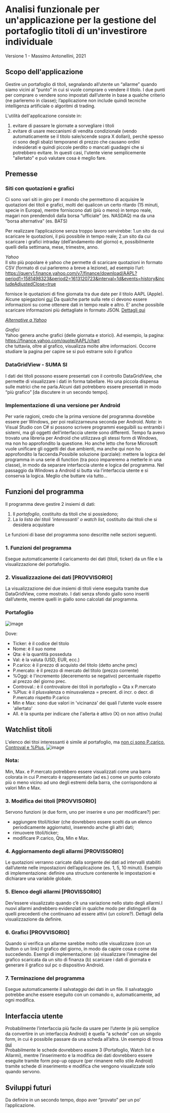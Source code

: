 # Analisi funzionale per un'applicazione per la gestione del portafoglio titoli di un'investirore individuale
Versione 1 - Massimo Antonellini, 2021

## Scopo dell'applicazione
Gestire un portafoglio di titoli, segnalando all’utente un “allarme” quando siamo vicini al “punto” in cui si vuole comprare o vendere il titolo. I due punti per comprare o vendere sono impostati dall’utente in base a qualche criterio (ne parleremo in classe); l’applicazione non include quindi tecniche intelligenza artificiale o algoritmi di trading.

L'utilità dell'applicazione consiste in: 
1. evitare di passare le giornate a sorvegliare i titoli
2. evitare di usare meccanismi di vendita condizionale (vendo automaticamente se il titolo sale/scende sopra X dollari), perchè spesso ci sono degli sbalzi temporanei di prezzo che causano ordini indesiderati e quindi piccole perdito o mancati guadagni che si potrebbero evitare. In questi casi, l'utente viene semplicemente "allertato" e può valutare cosa è meglio fare.

## Premesse
### Siti con quotazioni e grafici
Ci sono vari siti in giro per il mondo che permettono di acquisire le quotazioni dei titoli e grafici, molti dei qualicon un certo ritardo (15 minuti, specie in Europa), mentre forniscono dati (più o meno) in tempo reale, magari non prendendoli dalla borsa “ufficiale” (es. NASDAQ) ma da una “borsa alternativa” (es. BATS)

Per realizzare l’applicazione senza troppo lavoro servirebbe:
1.un sito da cui scaricare le quotazioni, il più possibile in tempo reale;
2.un sito da cui scaricare i grafici intraday (dell’andamento del giorno) e, possibilmente quelli della settimana, mese, trimestre, anno.

_Yahoo_
<br>
Il sito più popolare è yahoo che permette di scaricare quotazioni in formato CSV (formato di cui parleremo a breve a lezione), ad esempio l’url: https://query1.finance.yahoo.com/v7/finance/download/AAPL?period1=1581498323&period2=1613120723&interval=1d&events=history&includeAdjustedClose=true

fornisce le quotazioni di fine giornata tra due date per il titolo AAPL (Apple). Alcune spiegazioni [qui](https://mapleprimes.com/posts/208409-Downloading-Historical-Stock-Quotes)
Da qualche parte sulla rete ci devono essere informazioni su come ottenere dati in tempo reale e altro. E’ anche possibile scaricare informazioni più dettagliate in formato JSON. [Dettagli qui](https://www.stock-data-solutions.com/kb/how-to-load-historical-prices-from-yahoo-finance-to-csv.htm)

[_Alternative a Yahoo_](https://www.quantshare.com/sa-620-10-new-ways-to-download-historical-stock-quotes-for-free)

_Grafici_
<br>
Yahoo genera anche grafici (delle giornata e storici). Ad esempio, la pagina: 
https://finance.yahoo.com/quote/AAPL/chart
<br>
che tuttavia, oltre al grafico, visualizza molte altre informazioni. Occorre studiare la pagina per capire se si può estrarre solo il grafico

### DataGridView - SUMA SI
I dati dei titoli possono essere presentati con il controllo DataGridView, che permette di visualizzare i dati in forma tabellare. Ho una piccola dispensa sulle matrici che ne parla.Alcuni dati potrebbero essere presentati in modo “più grafico” [da discutere in un secondo tempo].

### Implementazione di una versione per Android
Per varie ragioni, credo che la prima versione del programma dovrebbe essere per Windows, per poi realizzarneuna seconda per Android.
*Nota:* in Visual Studio con C# si possono scrivere programmi eseguibili su entrambi i sistemi, ma gli oggetti dell’interfaccia utente sono differenti. Tempo fa avevo trovato una libreria per Android che utilizzava gli stessi form di Windows, ma non ho approfondito la questione. Ho anche letto che forse Microsoft vuole unificare gli oggetti dei due ambienti, ma anche qui non ho approfondito la faccenda.Possibile soluzione (parziale):  mettere la logica del programma in una serie di function (tra poco impareremo a metterle in una classe), in modo da separare interfaccia utente e logica del programma. Nel passaggio da Windows a Android si butta via l’interfaccia utente e si conserva la logica. Meglio che buttare via tutto...
## Funzioni del programma
Il programma deve gestire 2 insiemi di dati:
1. Il *portafoglio*, costituito da titoli che si possiedono;
2. La *la lista dei titoli 'interessanti' o watch list,* costituito dai titoli che si desidera acquistare

Le funzioni di base del programma sono descritte nelle sezioni seguenti. 
### 1. Funzioni del programma 
Esegue automaticamente il caricamento dei dati (titoli, ticker) da un file e la visualizzazione del portafoglio.
### 2. Visualizzazione dei dati [PROVVISORIO]
La visualizzazione dei due insiemi di titoli viene eseguita tramite due DataGridView, come mostrato. I dati senza sfondo giallo sono inseriti dall’utente, mentre quelli in giallo sono calcolati dal programma.
### Portafoglio
![image](https://user-images.githubusercontent.com/114176944/226206818-fb4a0c28-f9c4-436b-a5d8-c927c6312e71.png)

Dove: 
- Ticker: è il codice del titolo
- Nome: è il suo nome
- Qta: è la quantità posseduta
- Val: è la valuta (USD, EUR, ecc.)
- P.carico: è il prezzo di acquisto del titolo (detto anche pmc)
- P.mercato: è il prezzo di mercato del titolo (prezzo corrente)
- %Oggi: è l'incremento (deceremento se negativo) percentuale rispetto al prezzo del giorno prec.
- Controval.: è il controvalore dei titoli in portafoglio = Qta x P.mercato
- %Plus: è il plusvalenza o minusvalenza = precent. di incr. o decr. di P.mercato rispetto P.carico
- Min e Max: sono due valori in 'vicinanza' dei quali l'utente vuole essere 'allertato'
- All. è la spunta per indicare che l'allerta è attivo (X) on non attivo (nulla)

## Watchlist titoli
L'elenco dei titoi interessanti è simile al portafoglio, ma <ins>non ci sono P.carico, Controval e %Plus.</ins>
![image](https://user-images.githubusercontent.com/114176944/226207308-6035b0b0-3a1e-414d-98d7-67064ae2fc59.png)

### Nota:
Min, Max. e P.mercato potrebbero essere visualizzati come una barra colorata in cui P.mercato è rappresentato (ad es.) come un punto colorato più o meno vicino ad uno degli estremi della barra, che corrispondono ai valori Min e Max.

### 3. Modifica dei titoli [PROVVISORIO]
Servono funzioni (e due form, uno per inserire e uno per modificare?) per:
- aggiungere titoli/ticker (che dovrebbero essere scelti da un elenco periodicamente aggiornato), inserendo anche gli altri dati;
- rimuovere titoli/ticker;
- modificare P.carico, Qta, Min e Max.

### 4. Aggiornamento degli allarmi [PROVISSORIO]
Le quotazioni verranno caricate dalla sorgente dei dati ad intervalli stabiliti dall’utente nelle impostazioni dell’applicazione (es. 1, 5, 10 minuti). Esempio di implementazione: definire una structure contenente le impostazioni e dichiarare una variabile globale.

### 5. Elenco degli allarmi [PROVISSORIO]
Dev’essere visualizzato quando c’è una variazione nello stato degli allarmi.I nuovi allarmi andrebbero evidenziati in qualche modo per distinguerli da quelli precedenti che continuano ad essere attivi (un colore?). Dettagli della visualizzazione da definire.

### 6. Grafici [PROVVISORIO]
Quando si verifica un allarme sarebbe molto utile visualizzare (con un button o un link) il grafico del giorno, in modo da capire cosa e come sta succedendo. Esempi di implementazione: (a) visualizzare l’immagine del grafico scaricata da un sito di finanza (b) scaricare i dati di giornata e generare il grafico sul pc o dispositivo Android.

### 7. Terminazione del programma 
Esegue automaticamente il salvataggio dei dati in un file. Il salvataggio potrebbe anche essere eseguito con un comando o, automaticamente, ad ogni modifica.

## Interfaccia utente
Probabilmente l’interfaccia più facile da usare per l’utente (e più semplice da convertire in un interfaccia Android) è quella “a schede” con un singolo form, in cui è possibile passare da una scheda all’altra. Un esempio di trova [qui](https://www.c-sharpcorner.com/article/working-with-tab-control-in-windows-forms-using-visual-studio-2017)
<br>
Probabilmente le schede dovrebbero essere 3 (Portafoglio, Watch list e Allarmi), mentre l’inserimento e la modifica dei dati dovrebbero essere eseguite tramite form pop-up oppure (per rimanere nello stile Android) tramite schede di inserimento e modifica che vengono visualizzate solo quando servono.

## Sviluppi futuri
Da definire in un secondo tempo, dopo aver “provato” per un po’ l’applicazione.
